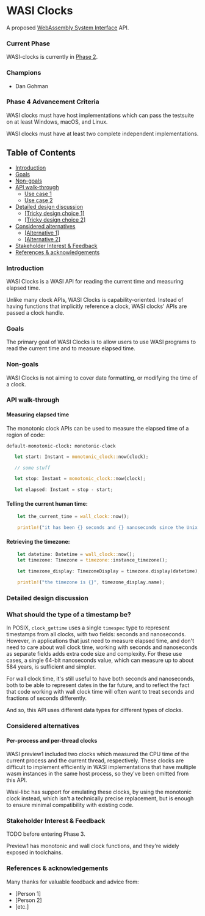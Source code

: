# WASI Clocks

A proposed [WebAssembly System Interface](https://github.com/WebAssembly/WASI) API.

### Current Phase

WASI-clocks is currently in [Phase 2].

[Phase 2]: https://github.com/WebAssembly/WASI/blob/42fe2a3ca159011b23099c3d10b5b1d9aff2140e/docs/Proposals.md#phase-2---proposed-spec-text-available-cg--wg

### Champions

- Dan Gohman

### Phase 4 Advancement Criteria

WASI clocks must have host implementations which can pass the testsuite
on at least Windows, macOS, and Linux.

WASI clocks must have at least two complete independent implementations.

## Table of Contents

- [Introduction](#introduction)
- [Goals](#goals)
- [Non-goals](#non-goals)
- [API walk-through](#api-walk-through)
  - [Use case 1](#use-case-1)
  - [Use case 2](#use-case-2)
- [Detailed design discussion](#detailed-design-discussion)
  - [[Tricky design choice 1]](#tricky-design-choice-1)
  - [[Tricky design choice 2]](#tricky-design-choice-2)
- [Considered alternatives](#considered-alternatives)
  - [[Alternative 1]](#alternative-1)
  - [[Alternative 2]](#alternative-2)
- [Stakeholder Interest & Feedback](#stakeholder-interest--feedback)
- [References & acknowledgements](#references--acknowledgements)

### Introduction

WASI Clocks is a WASI API for reading the current time and measuring elapsed
time.

Unlike many clock APIs, WASI Clocks is capability-oriented. Instead
of having functions that implicitly reference a clock, WASI clocks' APIs are
passed a clock handle.

### Goals

The primary goal of WASI Clocks is to allow users to use WASI programs to
read the current time and to measure elapsed time.

### Non-goals

WASI Clocks is not aiming to cover date formatting, or modifying the time of a clock.

### API walk-through

#### Measuring elapsed time

The monotonic clock APIs can be used to measure the elapsed time of a region of code:

```wit
default-monotonic-clock: monotonic-clock
```

```rust
   let start: Instant = monotonic_clock::now(clock);

   // some stuff

   let stop: Instant = monotonic_clock::now(clock);

   let elapsed: Instant = stop - start;
```


#### Telling the current human time:

```rust
    let the_current_time = wall_clock::now();

    println!("it has been {} seconds and {} nanoseconds since the Unix epoch!", the_current_time.seconds, the_current_time.nanoseconds);
```

#### Retrieving the timezone:

```rust
    let datetime: Datetime = wall_clock::now();
    let timezone: Timezone = timezone::instance_timezone();

    let timezone_display: TimezoneDisplay = timezone.display(datetime);

    println!("the timezone is {}", timezone_display.name);
```

### Detailed design discussion

### What should the type of a timestamp be?

In POSIX, `clock_gettime` uses a single `timespec` type to represent timestamps
from all clocks, with two fields: seconds and nanoseconds. However, in applications
that just need to measure elapsed time, and don't need to care about wall clock
time, working with seconds and nanoseconds as separate fields adds extra code size
and complexity. For these use cases, a single 64-bit nanoseconds value, which can
measure up to about 584 years, is sufficient and simpler.

For wall clock time, it's still useful to have both seconds and nanoseconds, both
to be able to represent dates in the far future, and to reflect the fact that
code working with wall clock time will often want to treat seconds and fractions
of seconds differently.

And so, this API uses different data types for different types of clocks.

### Considered alternatives

#### Per-process and per-thread clocks

WASI preview1 included two clocks which measured the CPU time of the current process and the current thread, respectively. These clocks are difficult to implement efficiently in WASI implementations that have multiple wasm instances in the same host process, so they've been omitted from this API.

Wasi-libc has support for emulating these clocks, by using the monotonic clock instead, which isn't a technically precise replacement, but is enough to ensure minimal compatibility with existing code.

### Stakeholder Interest & Feedback

TODO before entering Phase 3.

Preview1 has monotonic and wall clock functions, and they're widely exposed in toolchains.

### References & acknowledgements

Many thanks for valuable feedback and advice from:

- [Person 1]
- [Person 2]
- [etc.]
